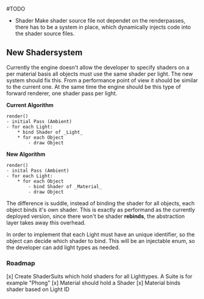 #TODO
- Shader
    Make shader source file not dependet on the renderpasses,
    there has to be a system in place, which dynamically injects code into the shader source files.
    

## New Shadersystem

Currently the engine doesn't allow the developer to specify shaders on a per material basis
all objects must use the same shader per light. The new system should fix this.
From a performance point of view it should be similar to the current one. At the same time
the engine should be this type of forward renderer, one shader pass per light.

**Current Algorithm**

    render()
    - initial Pass (Ambient)
    - for each Light:
        * bind Shader of _Light_
        * for each Object
            - draw Object
            
**New Algorithm**

    render()
    - inital Pass (Ambient)
    - for each Light:
        * for each Object
            - bind Shader of _Material_
            - draw Object


The difference is suddle, instead of binding the shader for all objects, each object binds it's own shader.
This is exactly as performand as the currently deployed version, since there won't be shader **rebinds**,
the abstraction layer takes away this overhead.

In order to implement that each Light must have an unique identifier, so the object can decide which shader to bind.
This will be an injectable enum, so the developer can add light types as needed.

### Roadmap

[x] Create ShaderSuits which hold shaders for all Lighttypes. A Suite is for example "Phong"
[x] Material should hold a Shader
[x] Material binds shader based on Light ID